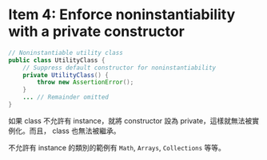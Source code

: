 # Item 4: Enforce noninstantiability with a private constructor

```java
// Noninstantiable utility class
public class UtilityClass {
    // Suppress default constructor for noninstantiability
    private UtilityClass() {
        throw new AssertionError();
    }
    ... // Remainder omitted
}
```

如果 class 不允許有 instance，就將 constructor 設為 private，這樣就無法被實例化。而且， class 也無法被繼承。

不允許有 instance 的類別的範例有 `Math`, `Arrays`, `Collections` 等等。